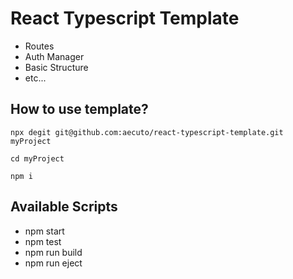 # React Typescript Template

- Routes
- Auth Manager
- Basic Structure
- etc...

## How to use template?

`npx degit git@github.com:aecuto/react-typescript-template.git myProject`

`cd myProject`

`npm i`

## Available Scripts

- npm start
- npm test
- npm run build
- npm run eject
